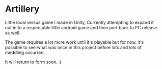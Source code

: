 Artillery
=========

Little local versus game I made in Unity,
Currently attempting to expand it out in to a respectable little android game and then port back to PC release as well.

The game requires a lot more work until it's playable but for now. it's possible to see what was once in this project before lots and lots of meddling occurred.

It will return to form soon. :)
